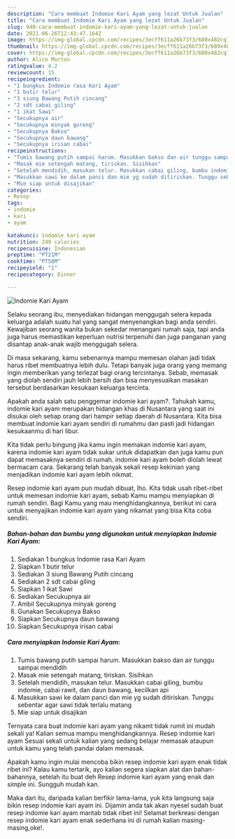 ```yaml
---
description: "Cara membuat Indomie Kari Ayam yang lezat Untuk Jualan"
title: "Cara membuat Indomie Kari Ayam yang lezat Untuk Jualan"
slug: 940-cara-membuat-indomie-kari-ayam-yang-lezat-untuk-jualan
date: 2021-06-26T12:43:47.164Z
image: https://img-global.cpcdn.com/recipes/3ecff611a26b73f3/680x482cq70/indomie-kari-ayam-foto-resep-utama.jpg
thumbnail: https://img-global.cpcdn.com/recipes/3ecff611a26b73f3/680x482cq70/indomie-kari-ayam-foto-resep-utama.jpg
cover: https://img-global.cpcdn.com/recipes/3ecff611a26b73f3/680x482cq70/indomie-kari-ayam-foto-resep-utama.jpg
author: Alice Morton
ratingvalue: 4.2
reviewcount: 15
recipeingredient:
- "1 bungkus Indomie rasa Kari Ayam"
- "1 butir telur"
- "3 siung Bawang Putih cincang"
- "2 sdt cabai giling"
- "1 ikat Sawi"
- "Secukupnya air"
- "Secukupnya minyak goreng"
- "Secukupnya Bakso"
- "Secukupnya daun bawang"
- "Secukupnya irisan cabai"
recipeinstructions:
- "Tumis bawang putih sampai harum. Masukkan bakso dan air tunggu sampai mendidih"
- "Masak mie setengah matang, tiriskan. Sisihkan"
- "Setelah mendidih, masukan telur. Masukkan cabai giling, bumbu indomie, cabai rawit, dan daun bawang, kecilkan api"
- "Masukkan sawi ke dalam panci dan mie yg sudah ditiriskan. Tunggu sebentar agar sawi tidak terlalu matang"
- "Mie siap untuk disajikan"
categories:
- Resep
tags:
- indomie
- kari
- ayam

katakunci: indomie kari ayam 
nutrition: 249 calories
recipecuisine: Indonesian
preptime: "PT21M"
cooktime: "PT58M"
recipeyield: "1"
recipecategory: Dinner

---
```



![Indomie Kari Ayam](https://img-global.cpcdn.com/recipes/3ecff611a26b73f3/680x482cq70/indomie-kari-ayam-foto-resep-utama.jpg)

Selaku seorang ibu, menyediakan hidangan menggugah selera kepada keluarga adalah suatu hal yang sangat menyenangkan bagi anda sendiri. Kewajiban seorang  wanita bukan sekedar menangani rumah saja, tapi anda juga harus memastikan keperluan nutrisi terpenuhi dan juga panganan yang disantap anak-anak wajib menggugah selera.

Di masa  sekarang, kamu sebenarnya mampu memesan olahan jadi tidak harus ribet membuatnya lebih dulu. Tetapi banyak juga orang yang memang ingin memberikan yang terlezat bagi orang tercintanya. Sebab, memasak yang diolah sendiri jauh lebih bersih dan bisa menyesuaikan masakan tersebut berdasarkan kesukaan keluarga tercinta. 



Apakah anda salah satu penggemar indomie kari ayam?. Tahukah kamu, indomie kari ayam merupakan hidangan khas di Nusantara yang saat ini disukai oleh setiap orang dari hampir setiap daerah di Nusantara. Kita bisa membuat indomie kari ayam sendiri di rumahmu dan pasti jadi hidangan kesukaanmu di hari libur.

Kita tidak perlu bingung jika kamu ingin memakan indomie kari ayam, karena indomie kari ayam tidak sukar untuk didapatkan dan juga kamu pun dapat memasaknya sendiri di rumah. indomie kari ayam boleh diolah lewat bermacam cara. Sekarang telah banyak sekali resep kekinian yang menjadikan indomie kari ayam lebih nikmat.

Resep indomie kari ayam pun mudah dibuat, lho. Kita tidak usah ribet-ribet untuk memesan indomie kari ayam, sebab Kamu mampu menyiapkan di rumah sendiri. Bagi Kamu yang mau menghidangkannya, berikut ini cara untuk menyajikan indomie kari ayam yang nikamat yang bisa Kita coba sendiri.

<!--inarticleads1-->

##### Bahan-bahan dan bumbu yang digunakan untuk menyiapkan Indomie Kari Ayam:

1. Sediakan 1 bungkus Indomie rasa Kari Ayam
1. Siapkan 1 butir telur
1. Sediakan 3 siung Bawang Putih cincang
1. Sediakan 2 sdt cabai giling
1. Siapkan 1 ikat Sawi
1. Sediakan Secukupnya air
1. Ambil Secukupnya minyak goreng
1. Gunakan Secukupnya Bakso
1. Siapkan Secukupnya daun bawang
1. Siapkan Secukupnya irisan cabai




<!--inarticleads2-->

##### Cara menyiapkan Indomie Kari Ayam:

1. Tumis bawang putih sampai harum. Masukkan bakso dan air tunggu sampai mendidih
1. Masak mie setengah matang, tiriskan. Sisihkan
1. Setelah mendidih, masukan telur. Masukkan cabai giling, bumbu indomie, cabai rawit, dan daun bawang, kecilkan api
1. Masukkan sawi ke dalam panci dan mie yg sudah ditiriskan. Tunggu sebentar agar sawi tidak terlalu matang
1. Mie siap untuk disajikan




Ternyata cara buat indomie kari ayam yang nikamt tidak rumit ini mudah sekali ya! Kalian semua mampu menghidangkannya. Resep indomie kari ayam Sesuai sekali untuk kalian yang sedang belajar memasak ataupun untuk kamu yang telah pandai dalam memasak.

Apakah kamu ingin mulai mencoba bikin resep indomie kari ayam enak tidak ribet ini? Kalau kamu tertarik, ayo kalian segera siapkan alat dan bahan-bahannya, setelah itu buat deh Resep indomie kari ayam yang enak dan simple ini. Sungguh mudah kan. 

Maka dari itu, daripada kalian berfikir lama-lama, yuk kita langsung saja bikin resep indomie kari ayam ini. Dijamin anda tak akan nyesel sudah buat resep indomie kari ayam mantab tidak ribet ini! Selamat berkreasi dengan resep indomie kari ayam enak sederhana ini di rumah kalian masing-masing,oke!.


